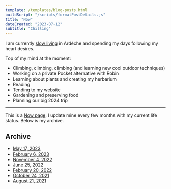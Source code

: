 ```yaml
---
template: /templates/blog-posts.html
buildScript: "/scripts/formatPostDetails.js"
title: "Now"
dateCreated: "2023-07-12"
subtitle: "Chilling"
---
```


I am currently [slow living](/posts/29-time-for-a-break/) in Ardèche and spending my days following my heart desires.

Top of my mind at the moment:

- Climbing, climbing, climbing (and learning new cool outdoor techniques)
- Working on a private Pocket alternative with Robin
- Learning about plants and creating my herbarium
- Reading
- Tending to my website
- Gardening and preserving food
- Planning our big 2024 trip

---

This is a [Now page](https://nownownow.com/). I update mine every few months with my current life status. Below is my archive.

## Archive

- [May 17, 2023](/posts/now-archive-7)
- [February 6, 2023](/posts/now-archive-6)
- [November 4, 2022](/posts/now-archive-5)
- [June 25, 2022](/posts/now-archive-4)
- [February 20, 2022](/posts/now-archive-3)
- [October 24, 2021](/posts/now-archive-2)
- [August 21, 2021](/posts/now-archive-1)
